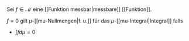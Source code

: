 Sei $f \in \mathcal{M}$ eine [[Funktion messbar|messbare]] [[Funktion]].

$f = 0$ gilt $\mu$-[[mu-Nullmengen|f. u.]] für das $\mu$-[[mu-Integral|Integral]] falls
- $\int f d\mu = 0$
